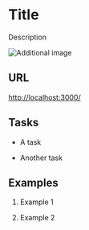 # Title

Description

![Additional image](additional-image.png "Additional image")

## URL

[http://localhost:3000/](http://localhost:3000/)

## Tasks

- A task

- Another task

## Examples

1. Example 1

2. Example 2
